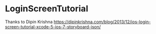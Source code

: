 # LoginScreenTutorial

Thanks to Dipin Krishna
https://dipinkrishna.com/blog/2013/12/ios-login-screen-tutorial-xcode-5-ios-7-storyboard-json/
